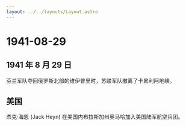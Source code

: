 ```yaml
---
layout: ../../layouts/Layout.astro
---
```


# 1941-08-29

## 1941 年 8 月 29 日

芬兰军队夺回俄罗斯北部的维伊普里时，苏联军队撤离了卡累利阿地峡。

## 美国

杰克·海恩 (Jack Heyn) 在美国内布拉斯加州奥马哈加入美国陆军航空兵团。